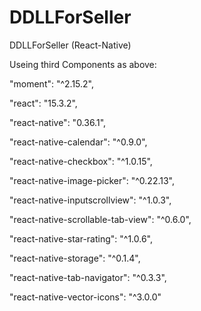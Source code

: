 # DDLLForSeller
DDLLForSeller (React-Native)



Useing third Components as above:

"moment": "^2.15.2",

"react": "15.3.2",

"react-native": "0.36.1",

"react-native-calendar": "^0.9.0",

"react-native-checkbox": "^1.0.15",

"react-native-image-picker": "^0.22.13",

"react-native-inputscrollview": "^1.0.3",

"react-native-scrollable-tab-view": "^0.6.0",

"react-native-star-rating": "^1.0.6",

"react-native-storage": "^0.1.4",

"react-native-tab-navigator": "^0.3.3",

"react-native-vector-icons": "^3.0.0"

